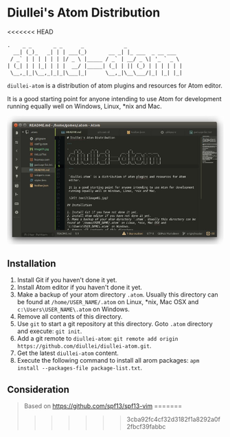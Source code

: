 # Diullei's Atom Distribution
<<<<<<< HEAD

```
.    _ _       _ _      _             _
  __| (_)_   _| | | ___(_)       __ _| |_ ___  _ __ ___  
 / _` | | | | | | |/ _ \ |_____ / _` | __/ _ \| '_ ` _ \
| (_| | | |_| | | |  __/ |_____| (_| | || (_) | | | | | |
 \__,_|_|\__,_|_|_|\___|_|      \__,_|\__\___/|_| |_| |_|

 ```

 `diullei-atom` is a distribution of atom plugins and resources for Atom editor.

 It is a good starting point for anyone intending to use Atom for development running equally well on Windows, Linux, *nix and Mac.

 ![Alt text](Image01.jpg)

## Installation

1. Install Git if you haven't done it yet.
2. Install Atom editor if you haven't done it yet.
3. Make a backup of your atom directory `.atom`. Usually this directory can be found at `/home/USER_NAME/.atom` on Linux, *nix, Mac OSX and `c:\Users\USER_NAME\.atom` on Windows.
4. Remove all contents of this directory.
5. Use `git` to start a git repository at this directory. Goto `.atom` directory and execute: `git init`.
6. Add a git remote to `diullei-atom`: `git remote add origin https://github.com/diullei/diullei-atom.git`.
7. Get the latest `diullei-atom` content.
8. Execute the following command to install all arom packages: `apm install --packages-file package-list.txt`.

## Consideration

 > Based on https://github.com/spf13/spf13-vim
=======
>>>>>>> 3cba92fc4cf32d3182f1a8292a0f2fbcf39fabbc
